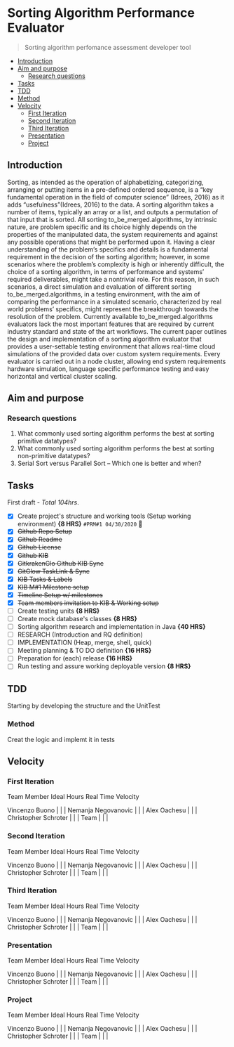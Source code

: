 # Sorting Algorithm Performance Evaluator <!-- omit in toc -->
>Sorting algorithm perfomance assessment developer tool

- [Introduction](#introduction)
- [Aim and purpose](#aim-and-purpose)
  - [Research questions](#research-questions)
- [Tasks](#tasks)
- [TDD](#tdd)
- [Method](#to_be_merged.method)
- [Velocity](#velocity)
  - [First Iteration](#first-iteration)
  - [Second Iteration](#second-iteration)
  - [Third Iteration](#third-iteration)
  - [Presentation](#presentation)
  - [Project](#project)

## Introduction

Sorting, as intended as the operation of alphabetizing, categorizing, arranging or putting items in a pre-defined ordered sequence, is a “key fundamental operation in the field of computer science” (Idrees, 2016) as it adds “usefulness”(Idrees, 2016) to the data. A sorting algorithm takes a number of items, typically an array or a list, and outputs a permutation of that input that is sorted. All sorting to_be_merged.algorithms, by intrinsic nature, are problem specific and its choice highly depends on the properties of the manipulated data, the system requirements and against any possible operations that might be performed upon it. Having a clear understanding of the problem’s specifics and details is a fundamental requirement in the decision of the sorting algorithm; however, in some scenarios where the problem’s complexity is high or inherently difficult, the choice of a sorting algorithm, in terms of performance and systems’ required deliverables, might take a nontrivial role. For this reason, in such scenarios, a direct simulation and evaluation of different sorting to_be_merged.algorithms, in a testing environment, with the aim of comparing the performance in a simulated scenario, characterized by real world problems’ specifics, might represent the breakthrough towards the resolution of the problem.
Currently available to_be_merged.algorithms evaluators lack the most important features that are required by current industry standard and state of the art workflows. The current paper outlines the design and implementation of a sorting algorithm evaluator that provides a user-settable testing environment that allows real-time cloud simulations of the provided data over custom system requirements. Every evaluator is carried out in a node cluster, allowing end system requirements hardware simulation, language specific performance testing and easy horizontal and vertical cluster scaling.

## Aim and purpose

### Research questions

1. What commonly used sorting algorithm performs the best at sorting primitive datatypes?
2. What commonly used sorting algorithm performs the best at sorting non-primitive datatypes?
3. Serial Sort versus Parallel Sort – Which one is better and when?

## Tasks

First draft - _Total 104hrs_.
- [x]  Create project's structure and working tools (Setup working environment) **{8 HRS}** `#PRM#1 04/30/2020` :bookmark:
  - [x]  ~~Github Repo Setup~~
  - [x]  ~~Github Readme~~
  - [x]  ~~Github License~~
  - [x]  ~~Github KIB~~
  - [x]  ~~GitkrakenGlo Github KIB Sync~~
  - [x]  ~~GitGlow TaskLink & Sync~~
  - [x]  ~~KIB Tasks & Labels~~
  - [x]  ~~KIB M#1 Milestone setup~~
  - [x]  ~~Timeline Setup w/ milestones~~
  - [x]  ~~Team members invitation to KIB & Working setup~~ 
- [ ]  Create testing units **{8 HRS}**
- [ ]  Create mock database's classes **{8 HRS}**
- [ ]  Sorting algorithm research and implementation in Java **{40 HRS}**
  - [ ]  RESEARCH (Introduction and RQ definition) 
  - [ ]  IMPLEMENTATION (Heap, merge, shell, quick)
- [ ] Meeting planning & TO DO definition **{16 HRS}**
- [ ] Preparation for (each) release **{16 HRS}**
- [ ] Run testing and assure working deployable version **{8 HRS}**

## TDD

Starting by developing the structure and the UnitTest

### Method 

Creat the logic and implemt it in tests

## Velocity

### First Iteration

Team Member                 Ideal Hours           Real Time            Velocity

Vincenzo Buono             |                     |                    |
Nemanja Negovanovic        |                     |                    |
Alex Oachesu               |                     |                    |
Christopher Schroter       |                     |                    |
Team                       |                     |                    |

### Second Iteration

Team Member                 Ideal Hours           Real Time            Velocity

Vincenzo Buono             |                     |                    |
Nemanja Negovanovic        |                     |                    |
Alex Oachesu               |                     |                    |
Christopher Schroter       |                     |                    |
Team                       |                     |                    |

### Third Iteration

Team Member                 Ideal Hours           Real Time            Velocity

Vincenzo Buono             |                     |                    |
Nemanja Negovanovic        |                     |                    |
Alex Oachesu               |                     |                    |
Christopher Schroter       |                     |                    |
Team                       |                     |                    |

### Presentation

Team Member                 Ideal Hours           Real Time            Velocity

Vincenzo Buono             |                     |                    |
Nemanja Negovanovic        |                     |                    |
Alex Oachesu               |                     |                    |
Christopher Schroter       |                     |                    |
Team                       |                     |                    |

### Project

Team Member                 Ideal Hours           Real Time            Velocity

Vincenzo Buono             |                     |                    |
Nemanja Negovanovic        |                     |                    |
Alex Oachesu               |                     |                    |
Christopher Schroter       |                     |                    |
Team                       |                     |                    |

